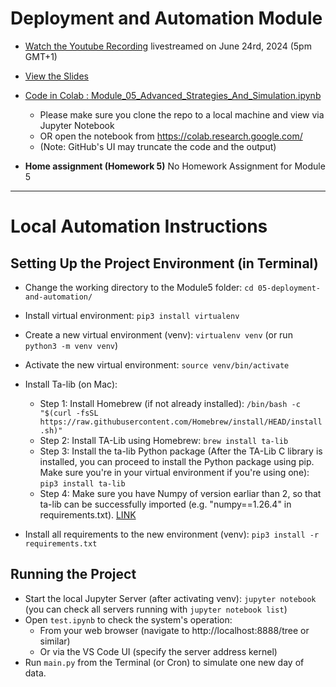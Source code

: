 # Deployment and Automation Module

- [Watch the Youtube Recording](https://www.youtube.com/watch?v=tk7UoILcJ34) livestreamed on June 24rd, 2024 (5pm GMT+1)

- [View the Slides](https://docs.google.com/presentation/d/e/2PACX-1vSYzqwh8LkFDc2v-3BEr2UnFe5ifL5Hp3a5iWbjhJ86xjtaLu7HrIMH82JU4yOO7NcY9c5pcnDui6gG/pub?start=false&loop=false&delayms=3000)  

- [Code in Colab : Module_05_Advanced_Strategies_And_Simulation.ipynb](https://github.com/DataTalksClub/stock-markets-analytics-zoomcamp/blob/main/05-deployment-and-automation/Module_05_Advanced_Strategies_And_Simulation.ipynb) 
  * Please make sure you clone the repo to a local machine and view via Jupyter Notebook 
  * OR open the notebook from https://colab.research.google.com/ 
  * (Note: GitHub's UI may truncate the code and the output) 

- **Home assignment (Homework 5)** No Homework Assignment for Module 5

---
# Local Automation Instructions

## Setting Up the Project Environment (in Terminal)

* Change the working directory to the Module5 folder: `cd 05-deployment-and-automation/`
* Install virtual environment: `pip3 install virtualenv`
* Create a new virtual environment (venv): `virtualenv venv` (or run `python3 -m venv venv`)
* Activate the new virtual environment: `source venv/bin/activate`

* Install Ta-lib (on Mac):
  * Step 1: Install Homebrew (if not already installed): `/bin/bash -c "$(curl -fsSL https://raw.githubusercontent.com/Homebrew/install/HEAD/install.sh)"`
  * Step 2: Install TA-Lib using Homebrew: `brew install ta-lib`
  * Step 3: Install the ta-lib Python package (After the TA-Lib C library is installed, you can proceed to install the Python package using pip. Make sure you're in your virtual environment if you're using one):
`pip3 install ta-lib`
  * Step 4: Make sure you have Numpy of version earliar than 2, so that ta-lib can be successfully imported (e.g. "numpy==1.26.4" in requirements.txt). [LINK](https://stackoverflow.com/questions/78634235/numpy-dtype-size-changed-may-indicate-binary-incompatibility-expected-96-from)

* Install all requirements to the new environment (venv): `pip3 install -r requirements.txt`

## Running the Project

* Start the local Jupyter Server (after activating venv): `jupyter notebook` (you can check all servers running with `jupyter notebook list`)
* Open `test.ipynb` to check the system's operation:
  * From your web browser (navigate to http://localhost:8888/tree or similar)
  * Or via the VS Code UI (specify the server address kernel) 
* Run `main.py` from the Terminal (or Cron) to simulate one new day of data.
